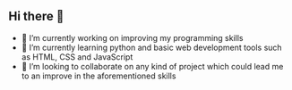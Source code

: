 ## Hi there 👋



- 🔭 I’m currently working on improving my programming skills
- 🌱 I’m currently learning python and basic web development tools such as HTML, CSS and JavaScript
- 👯 I’m looking to collaborate on any kind of project which could lead me to an improve in the aforementioned skills

